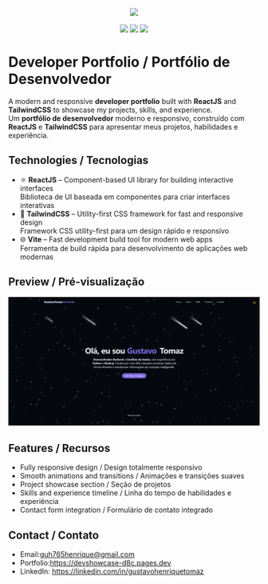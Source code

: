 <p align="center">
  <img src="https://capsule-render.vercel.app/api?type=waving&color=0:61DAFB,100:38BDF8&height=180&section=header&text=Gustavo%20Henrique%20Tomaz&fontSize=40&fontColor=ffffff&animation=fadeIn&fontAlignY=35" />
</p>

<p align="center">
  <img src="https://img.shields.io/badge/ReactJS-61DAFB?style=for-the-badge&logo=react&logoColor=white" />
  <img src="https://img.shields.io/badge/TailwindCSS-38BDF8?style=for-the-badge&logo=tailwindcss&logoColor=white" />
  <img src="https://img.shields.io/badge/Vite-646CFF?style=for-the-badge&logo=vite&logoColor=white" />
</p>

# Developer Portfolio / Portfólio de Desenvolvedor

A modern and responsive **developer portfolio** built with **ReactJS** and **TailwindCSS** to showcase my projects, skills, and experience.  
Um **portfólio de desenvolvedor** moderno e responsivo, construído com **ReactJS** e **TailwindCSS** para apresentar meus projetos, habilidades e experiência.

## Technologies / Tecnologias

- ⚛ **ReactJS** – Component-based UI library for building interactive interfaces  
  Biblioteca de UI baseada em componentes para criar interfaces interativas  
- 🎨 **TailwindCSS** – Utility-first CSS framework for fast and responsive design  
  Framework CSS utility-first para um design rápido e responsivo  
- 🌐 **Vite** – Fast development build tool for modern web apps  
  Ferramenta de build rápida para desenvolvimento de aplicações web modernas  

## Preview / Pré-visualização

![Portfolio Screenshot](./screenshot.png)

## Features / Recursos

- Fully responsive design / Design totalmente responsivo  
- Smooth animations and transitions / Animações e transições suaves  
- Project showcase section / Seção de projetos  
- Skills and experience timeline / Linha do tempo de habilidades e experiência  
- Contact form integration / Formulário de contato integrado  

## Contact / Contato

- Email:guh765henrique@gmail.com
- Portfolio:https://devshowcase-d8c.pages.dev
- LinkedIn: https://linkedin.com/in/gustavohenriquetomaz
